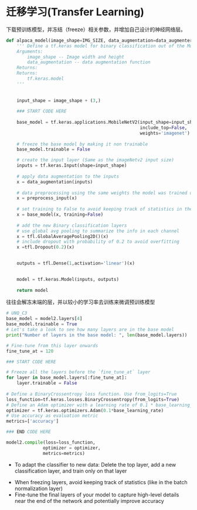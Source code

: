 # 迁移学习(Transfer Learning)

下载预训练模型，并冻结（freeze）相关参数，并增加自己设计的神经网络层。

```python
def alpaca_model(image_shape=IMG_SIZE, data_augmentation=data_augmenter()):
    ''' Define a tf.keras model for binary classification out of the MobileNetV2 model
    Arguments:
        image_shape -- Image width and height
        data_augmentation -- data augmentation function
    Returns:
    Returns:
        tf.keras.model
    '''
    
    
    input_shape = image_shape + (3,)
    
    ### START CODE HERE
    
    base_model = tf.keras.applications.MobileNetV2(input_shape=input_shape,
                                                   include_top=False,
                                                   weights='imagenet')
    
    # freeze the base model by making it non trainable
    base_model.trainable = False 

    # create the input layer (Same as the imageNetv2 input size)
    inputs = tf.keras.Input(shape=input_shape) 
    
    # apply data augmentation to the inputs
    x = data_augmentation(inputs)
    
    # data preprocessing using the same weights the model was trained on
    x = preprocess_input(x) 
    
    # set training to False to avoid keeping track of statistics in the batch norm layer
    x = base_model(x, training=False) 
    
    # add the new Binary classification layers
    # use global avg pooling to summarize the info in each channel
    x = tfl.GlobalAveragePooling2D()(x) 
    # include dropout with probability of 0.2 to avoid overfitting
    x =tfl.Dropout(0.2)(x)
        

    outputs = tfl.Dense(1,activation='linear')(x)

    
    model = tf.keras.Model(inputs, outputs)
    
    return model
```

往往会解冻末端的层，并以较小的学习率去训练来微调预训练模型

```python
# UNQ_C3
base_model = model2.layers[4]
base_model.trainable = True
# Let's take a look to see how many layers are in the base model
print("Number of layers in the base model: ", len(base_model.layers))

# Fine-tune from this layer onwards
fine_tune_at = 120

### START CODE HERE

# Freeze all the layers before the `fine_tune_at` layer
for layer in base_model.layers[:fine_tune_at]:
    layer.trainable = False
    
# Define a BinaryCrossentropy loss function. Use from_logits=True
loss_function=tf.keras.losses.BinaryCrossentropy(from_logits=True)
# Define an Adam optimizer with a learning rate of 0.1 * base_learning_rate
optimizer = tf.keras.optimizers.Adam(0.1*base_learning_rate)
# Use accuracy as evaluation metric
metrics=['accuracy']

### END CODE HERE

model2.compile(loss=loss_function,
              optimizer = optimizer,
              metrics=metrics)
```





- To adapt the classifier to new data: Delete the top layer, add a new classification layer, and train only on that layer

* When freezing layers, avoid keeping track of statistics (like in the batch normalization layer)
* Fine-tune the final layers of your model to capture high-level details near the end of the network and potentially improve accuracy
